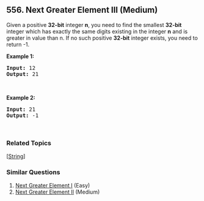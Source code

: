 <!--|This file generated by command(leetcode description); DO NOT EDIT.    |-->
<!--+----------------------------------------------------------------------+-->
<!--|@author    Openset <openset.wang@gmail.com>                           |-->
<!--|@link      https://github.com/openset                                 |-->
<!--|@home      https://github.com/openset/leetcode                        |-->
<!--+----------------------------------------------------------------------+-->

## 556. Next Greater Element III (Medium)

<p>Given a positive <strong>32-bit</strong> integer <strong>n</strong>, you need to find the smallest <strong>32-bit</strong> integer which has exactly the same digits existing in the integer <strong>n</strong> and is greater in value than n. If no such positive <strong>32-bit</strong> integer exists, you need to return -1.</p>

<p><strong>Example 1:</strong></p>

<pre>
<strong>Input:</strong> 12
<strong>Output:</strong> 21
</pre>

<p>&nbsp;</p>

<p><strong>Example 2:</strong></p>

<pre>
<strong>Input:</strong> 21
<strong>Output:</strong> -1
</pre>

<p>&nbsp;</p>


### Related Topics
[[String](https://github.com/openset/leetcode/tree/master/tag/string/README.md)] 

### Similar Questions
  1. [Next Greater Element I](https://github.com/openset/leetcode/tree/master/problems/next-greater-element-i) (Easy)
  1. [Next Greater Element II](https://github.com/openset/leetcode/tree/master/problems/next-greater-element-ii) (Medium)
